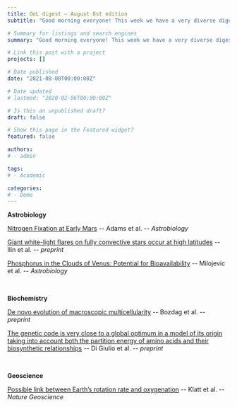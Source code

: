 ```yaml
---
title: OoL digest — August 8st edition
subtitle: "Good morning everyone! This week we have a very diverse digest. In Astrobiology, Adams investigates nitrogen fixation processes in Early Mars’ atmosphere, Ilin examined TESS’ data and found that stellar flares would be less harmful to exoplanets than previously thought, and Milojevic analyzes the presence of phosphorus (not phosphine this time!) in the Venusian cloud deck and it’s eventual role in a biochemical cycle. In Biochemistry, we have an article by Bozdag that reports an experiment on snowflake yeast evolution towards multicellularity, and a preprint by Caldararo examines the optimality of the genetic code with respect to the partition energy of amino acids. Finally, in Geoscience, Klatt reports an experiment suggesting that increasing day length in Earth’s history could have contributed to the GOE. Happy reading !!"

# Summary for listings and search engines
summary: "Good morning everyone! This week we have a very diverse digest. In Astrobiology, Adams investigates nitrogen fixation processes in Early Mars’ atmosphere, Ilin examined TESS’ data and found that stellar flares would be less harmful to exoplanets than previously thought, and Milojevic analyzes the presence of phosphorus (not phosphine this time!) in the Venusian cloud deck and it’s eventual role in a biochemical cycle. In Biochemistry, we have an article by Bozdag that reports an experiment on snowflake yeast evolution towards multicellularity, and a preprint by Caldararo examines the optimality of the genetic code with respect to the partition energy of amino acids. Finally, in Geoscience, Klatt reports an experiment suggesting that increasing day length in Earth’s history could have contributed to the GOE. Happy reading !!"

# Link this post with a project
projects: []

# Date published
date: "2021-08-08T00:00:00Z"

# Date updated
# lastmod: "2020-02-06T00:00:00Z"

# Is this an unpublished draft?
draft: false

# Show this page in the Featured widget?
featured: false

authors:
# - admin

tags:
# - Academic

categories:
# - Demo
---
```


**Astrobiology**

[Nitrogen Fixation at Early Mars](https://doi.org/10.1089/ast.2020.2273) -- Adams et al. -- *Astrobiology*

[Giant white-light flares on fully convective stars occur at high latitudes](http://arxiv.org/abs/2108.01917) -- Ilin et al. -- *preprint*

[Phosphorus in the Clouds of Venus: Potential for Bioavailability](https://doi.org/10.1089/ast.2020.2267) -- Milojevic et al. -- *Astrobiology*

<br>

**Biochemistry**

[De novo evolution of macroscopic multicellularity](https://doi.org/10.1101/2021.08.03.454982) -- Bozdag et al. -- *preprint*

[The genetic code is very close to a global optimum in a model of its origin taking into account both the partition energy of amino acids and their biosynthetic relationships](http://biorxiv.org/lookup/doi/10.1101/2021.08.01.454621) -- Di Giulio et al. -- *preprint*

<br>

**Geoscience**

[Possible link between Earth’s rotation rate and oxygenation](https://doi.org/10.1038/s41561-021-00784-3) -- Klatt et al. -- *Nature Geoscience*
